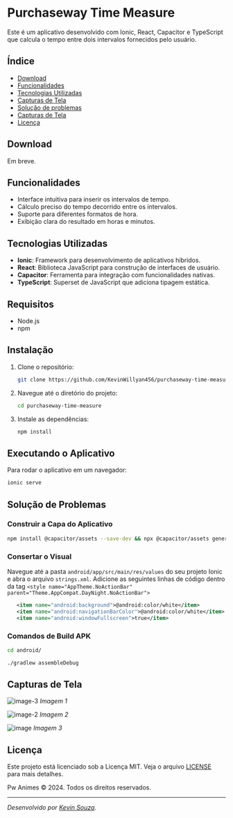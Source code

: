 # Purchaseway Time Measure

Este é um aplicativo desenvolvido com Ionic, React, Capacitor e TypeScript que calcula o tempo entre dois intervalos fornecidos pelo usuário.

## Índice

- [Download](#download)
- [Funcionalidades](#funcionalidades)
- [Tecnologias Utilizadas](#tecnologias-utilizadas)
- [Capturas de Tela](#capturas-de-tela)
- [Solução de problemas](#solução-de-problemas)
- [Capturas de Tela](#capturas-de-tela)
- [Licença](#licença)

## Download

Em breve.

## Funcionalidades

- Interface intuitiva para inserir os intervalos de tempo.
- Cálculo preciso do tempo decorrido entre os intervalos.
- Suporte para diferentes formatos de hora.
- Exibição clara do resultado em horas e minutos.

## Tecnologias Utilizadas

- **Ionic**: Framework para desenvolvimento de aplicativos híbridos.
- **React**: Biblioteca JavaScript para construção de interfaces de usuário.
- **Capacitor**: Ferramenta para integração com funcionalidades nativas.
- **TypeScript**: Superset de JavaScript que adiciona tipagem estática.

## Requisitos

- Node.js
- npm

## Instalação

1. Clone o repositório:

   ```sh
   git clone https://github.com/KevinWillyan456/purchaseway-time-measure.git
   ```

2. Navegue até o diretório do projeto:

   ```sh
   cd purchaseway-time-measure
   ```

3. Instale as dependências:

   ```sh
   npm install
   ```

## Executando o Aplicativo

Para rodar o aplicativo em um navegador:

```sh
ionic serve
```

## Solução de Problemas

### Construir a Capa do Aplicativo

   ```sh
   npm install @capacitor/assets --save-dev && npx @capacitor/assets generate --iconBackgroundColor '#000000' --splashBackgroundColor '#000000' && npm uninstall @capacitor/assets && npm run app:build
   ```

### Consertar o Visual

Navegue até a pasta `android/app/src/main/res/values` do seu projeto Ionic e abra o arquivo `strings.xml`. Adicione as seguintes linhas de código dentro da tag `<style name="AppTheme.NoActionBar" parent="Theme.AppCompat.DayNight.NoActionBar">`

   ```xml
      <item name="android:background">@android:color/white</item>
      <item name="android:navigationBarColor">@android:color/white</item>
      <item name="android:windowFullscreen">true</item>
   ```

### Comandos de Build APK

   ```sh
   cd android/
   ```

   ```sh
   ./gradlew assembleDebug
   ```

## Capturas de Tela

![image-3](https://github.com/user-attachments/assets/f2cee5e7-8ae1-446b-a6f5-df92c235c3d3)
_Imagem 1_

![image-2](https://github.com/user-attachments/assets/8153d305-d1db-4df1-9947-d7fbec0a3c5c)
_Imagem 2_

![image](https://github.com/user-attachments/assets/fd9dc928-ffdd-42cf-945c-c1f01d3e7427)
_Imagem 3_

## Licença

Este projeto está licenciado sob a Licença MIT. Veja o arquivo [LICENSE](LICENSE) para mais detalhes.

Pw Animes © 2024. Todos os direitos reservados.

---

_Desenvolvido por [Kevin Souza](https://github.com/KevinWillyan456)._
